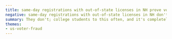 ```yaml
---
title: same-day registrations with out-of-state licenses in NH prove voter fraud
negative: same-day registrations with out-of-state licenses in NH don't prove voter fraud
summary: They don't; college students to this often, and it's completely legal.
themes:
- us-voter-fraud
---
```

